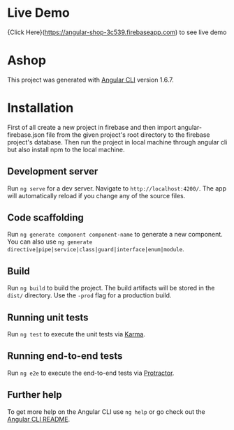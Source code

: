 # Live Demo
{Click Here}(https://angular-shop-3c539.firebaseapp.com) to see live demo

# Ashop

This project was generated with [Angular CLI](https://github.com/angular/angular-cli) version 1.6.7.

# Installation
First of all create a new project in firebase and then import angular-firebase.json file from the given project's root directory to the firebase project's database.
Then run the project in local machine through angular cli but also install npm to the local machine.

## Development server

Run `ng serve` for a dev server. Navigate to `http://localhost:4200/`. The app will automatically reload if you change any of the source files.

## Code scaffolding

Run `ng generate component component-name` to generate a new component. You can also use `ng generate directive|pipe|service|class|guard|interface|enum|module`.

## Build

Run `ng build` to build the project. The build artifacts will be stored in the `dist/` directory. Use the `-prod` flag for a production build.

## Running unit tests

Run `ng test` to execute the unit tests via [Karma](https://karma-runner.github.io).

## Running end-to-end tests

Run `ng e2e` to execute the end-to-end tests via [Protractor](http://www.protractortest.org/).

## Further help

To get more help on the Angular CLI use `ng help` or go check out the [Angular CLI README](https://github.com/angular/angular-cli/blob/master/README.md).
